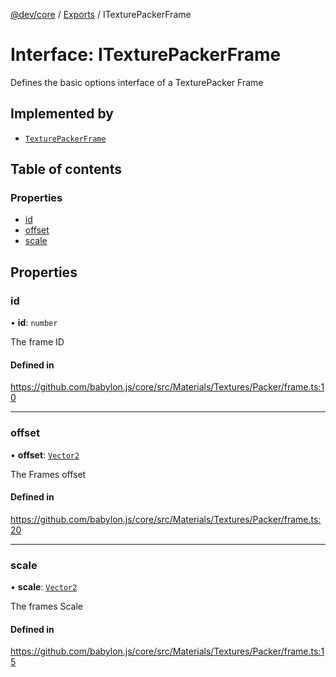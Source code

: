 [@dev/core](../README.md) / [Exports](../modules.md) / ITexturePackerFrame

# Interface: ITexturePackerFrame

Defines the basic options interface of a TexturePacker Frame

## Implemented by

- [`TexturePackerFrame`](../classes/TexturePackerFrame.md)

## Table of contents

### Properties

- [id](ITexturePackerFrame.md#id)
- [offset](ITexturePackerFrame.md#offset)
- [scale](ITexturePackerFrame.md#scale)

## Properties

### id

• **id**: `number`

The frame ID

#### Defined in

https://github.com/babylon.js/core/src/Materials/Textures/Packer/frame.ts:10

___

### offset

• **offset**: [`Vector2`](../classes/Vector2.md)

The Frames offset

#### Defined in

https://github.com/babylon.js/core/src/Materials/Textures/Packer/frame.ts:20

___

### scale

• **scale**: [`Vector2`](../classes/Vector2.md)

The frames Scale

#### Defined in

https://github.com/babylon.js/core/src/Materials/Textures/Packer/frame.ts:15
